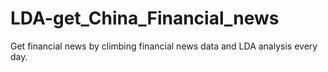 # LDA-get_China_Financial_news
Get financial news by climbing financial news data and LDA analysis every day.

